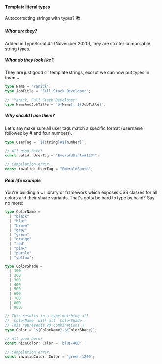 #### Template literal types

Autocorrecting strings with types? 📚


<!-- Section 1 -->
##### What are they?

Added in TypeScript 4.1 (November 2020), they are stricter composable string types.


<!-- Section 2 -->
##### What do they look like?

They are just good ol' template strings, except we can now put types in them...

```typescript
type Name = "Yanick";
type JobTitle = "Full Stack Developer";

// "Yanick, Full Stack Developer"
type NameAndJobTitle = `${Name}, ${JobTitle}`;
```


<!-- Section 3 -->
##### Why should I use them?

Let's say make sure all user tags match a specific format (username followed by # and four numbers).

```typescript [1|3-4|6-7]
type UserTag = `${string}#${number}`;

// All good here!
const valid: UserTag = "EmeraldSanto#1234";

// Compilation error!
const invalid: UserTag = "EmeraldSanto";
```


<!-- Section 4 -->
##### Real life example

You're building a UI library or framework which exposes CSS classes for all colors and their shade variants. That's gotta be hard to type by hand? Say no more:

```typescript [1-11|13-22|24-27|29-33]
type ColorName =
  | "black"
  | "blue"
  | "brown"
  | "gray"
  | "green"
  | "orange"
  | "red"
  | "pink"
  | "purple"
  | "yellow";

type ColorShade =
  | 100
  | 200
  | 300
  | 400
  | 500
  | 600
  | 700
  | 800
  | 900;

// This results in a type matching all
// `ColorName` with all `ColorShade`.
// This represents 90 combinations 🤯
type Color = `${ColorName}-${ColorShade}`;

// All good here!
const niceColor: Color = 'blue-400';

// Compilation error!
const invalidColor: Color = 'green-1200';
```